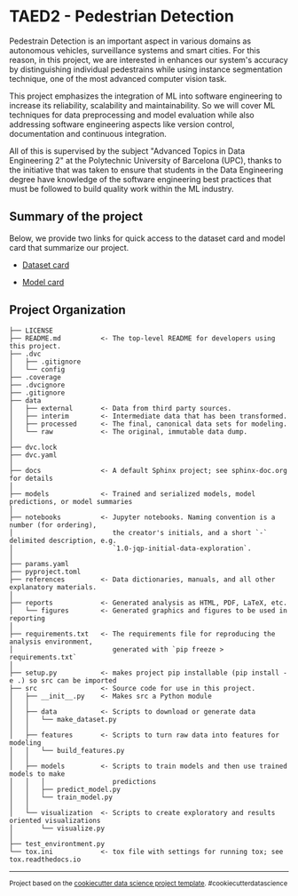 TAED2 - Pedestrian Detection
==============================

Pedestrain Detection is an important aspect in various domains as autonomous vehicles, surveillance systems and smart cities. For this reason, in this project, we are interested in enhances our system's accuracy by distinguishing individual pedestrains while using instance segmentation technique, one of the most advanced computer vision task. 

This project emphasizes the integration of ML into software engineering to increase its reliability, scalability and maintainability. So we will cover ML techniques for data preprocessing and model evaluation while also addressing software engineering aspects like version control, documentation and continuous integration.

All of this is supervised by the subject "Advanced Topics in Data Engineering 2" at the Polytechnic University of Barcelona (UPC), thanks to the initiative that was taken to ensure that students in the Data Engineering degree have knowledge of the software engineering best practices that must be followed to build quality work within the ML industry.

Summary of the project
------------

Below, we provide two links for quick access to the dataset card and model card that summarize our project.

- [Dataset card](https://github.com/MLOps-essi-upc/taed2-PedestrianDetection/blob/main/data/dataset-card.md)

- [Model card](https://github.com/MLOps-essi-upc/taed2-PedestrianDetection/blob/main/models/model-card.md)

Project Organization
------------

    ├── LICENSE
    ├── README.md          <- The top-level README for developers using this project.
    ├── .dvc
    │   ├── .gitignore
    │   └── config
    ├── .coverage
    ├── .dvcignore
    ├── .gitignore
    ├── data
    │   ├── external       <- Data from third party sources.
    │   ├── interim        <- Intermediate data that has been transformed.
    │   ├── processed      <- The final, canonical data sets for modeling.
    │   └── raw            <- The original, immutable data dump.
    │
    ├── dvc.lock 
    ├── dvc.yaml
    │
    ├── docs               <- A default Sphinx project; see sphinx-doc.org for details
    │
    ├── models             <- Trained and serialized models, model predictions, or model summaries
    │
    ├── notebooks          <- Jupyter notebooks. Naming convention is a number (for ordering),
    │                         the creator's initials, and a short `-` delimited description, e.g.
    │                         `1.0-jqp-initial-data-exploration`.
    │
    ├── params.yaml  
    ├── pyproject.toml  
    ├── references         <- Data dictionaries, manuals, and all other explanatory materials.
    │
    ├── reports            <- Generated analysis as HTML, PDF, LaTeX, etc.
    │   └── figures        <- Generated graphics and figures to be used in reporting
    │
    ├── requirements.txt   <- The requirements file for reproducing the analysis environment,
    │                         generated with `pip freeze > requirements.txt`
    │
    ├── setup.py           <- makes project pip installable (pip install -e .) so src can be imported
    ├── src                <- Source code for use in this project.
    │   ├── __init__.py    <- Makes src a Python module
    │   │
    │   ├── data           <- Scripts to download or generate data
    │   │   └── make_dataset.py
    │   │
    │   ├── features       <- Scripts to turn raw data into features for modeling
    │   │   └── build_features.py
    │   │
    │   ├── models         <- Scripts to train models and then use trained models to make
    │   │   │                 predictions
    │   │   ├── predict_model.py
    │   │   └── train_model.py
    │   │
    │   └── visualization  <- Scripts to create exploratory and results oriented visualizations
    │       └── visualize.py
    │
    ├── test_environtment.py   
    └── tox.ini            <- tox file with settings for running tox; see tox.readthedocs.io


--------

<p><small>Project based on the <a target="_blank" href="https://drivendata.github.io/cookiecutter-data-science/">cookiecutter data science project template</a>. #cookiecutterdatascience</small></p>
